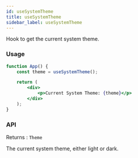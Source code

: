 ```yaml
---
id: useSystemTheme
title: useSystemTheme
sidebar_label: useSystemTheme
---
```


Hook to get the current system theme.

### Usage

```jsx
function App() {
	const theme = useSystemTheme();

	return (
		<div>
			<p>Current System Theme: {theme}</p>
		</div>
	);
}
```

### API

Returns : `Theme`

The current system theme, either light or dark.
